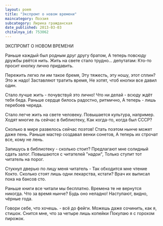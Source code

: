 ```yaml
---
layout: poem
title: "Экспромт о новом времени"
maincategory: Поэзия
subcategory: Лирика гражданская
date_published: 2013-03-03
chitalnya_id: 753062
---
```




ЭКСПРОМТ О НОВОМ ВРЕМЕНИ

Раньше каждый был родным друг другу братом,
А теперь повсюду дружбы рвётся нить.
Жить на свете стало трудно... депутатам:
Кто-то просит кнопку лично придавить.

Пережить легко ли им такое бремя,
Эту тяжесть, эту ношу, этот сплин?
Это ж надо! Заставляют тратить время,
Не хотят, чтоб кнопки все давил один.

Стало лучше жить - почувствуй это лично!
Что ни делай - всюду ждёт тебя беда.
Раньше сердце билось радостно, ритмично,
А теперь - лишь перебоев череда.

Стало легче жить на свете человеку.
Повышается культура, например.
Ходят многие ль сейчас в библиотеку,
Как когда-то, когда был СССР?

Сколько в мире развелось сейчас поэтов!
Стать поэтом нынче может даже пень.
Раньше мастер создавал венки сонетов,
А теперь их строчат все, кому не лень.

Запишусь в библиотеку - сколько стоит?
Предлагают мне солидный сдать залог.
Повышаются с читателей "надои",
Только ступит тот читатель на порог.

Стукнул дверью по лицу меня читатель -
Так обходится мне чтение Кокто.
Сколько стоят лишь одни лекарства, кстати?
Врач их выписал пока на баксов сто.

Раньше книги все читали мы бесплатно.
Времена те не вернутся никогда.
Что за время нынче? Будь оно неладно!
Наступают, видно, чёрные года.

Говори себе, что хочешь. - всё до фейги.
Можешь даже сочинить, как я, стишок.
Снится мне, что за четыре лишь копейки
Покупаю я с горохом пирожок.






